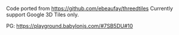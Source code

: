 Code ported from https://github.com/ebeaufay/threedtiles
Currently support Google 3D Tiles only.

PG: https://playground.babylonjs.com/#7SB5DU#10
